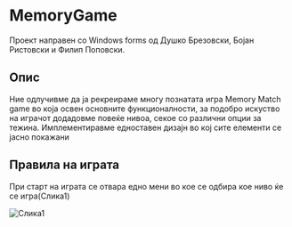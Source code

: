 # MemoryGame
Проект направен со Windows forms од Душко Брезовски, Бојан Ристовски и Филип Поповски.

## Опис
Ние одлучивме да ја рекреираме многу познатата игра Memory Match game во која освен основните функционалности, за подобро искуство на играчот додадовме повеќе нивоа, секое со различни опции за тежина. Имплементиравме едноставен дизајн во кој сите елементи се јасно покажани

## Правила на играта
При старт на играта се отвара едно мени во кое се одбира кое ниво ќе се игра(Слика1)


![Слика1](https://i.imgur.com/SuYnDLB.png)
